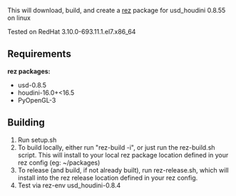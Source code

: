 This will download, build, and create a [rez](http://nerdvegas.github.io/rez/) package for usd_houdini 0.8.55 on linux

Tested on RedHat 3.10.0-693.11.1.el7.x86_64

## Requirements

**rez packages:**

 - usd-0.8.5
 - houdini-16.0+<16.5
 - PyOpenGL-3

## Building

 1. Run setup.sh
 2. To build locally, either run "rez-build -i", or just run the rez-build.sh script.  This will install to your local rez package location defined in your rez config (eg: ~/packages)
 3. To release (and build, if not already built), run rez-release.sh, which will install into the rez release location defined in your rez config.
 4. Test via rez-env usd_houdini-0.8.4
